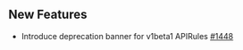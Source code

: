 ## New Features

- Introduce deprecation banner for v1beta1 APIRules [#1448](https://github.com/kyma-project/api-gateway/pull/1448)
